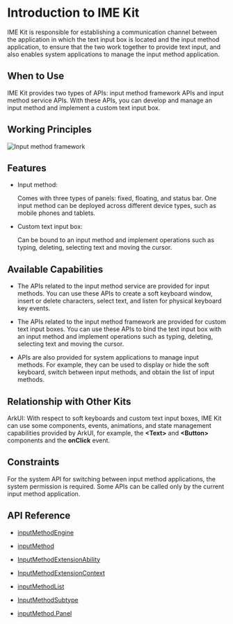# Introduction to IME Kit

IME Kit is responsible for establishing a communication channel between the application in which the text input box is located and the input method application, to ensure that the two work together to provide text input, and also enables system applications to manage the input method application.


## When to Use

IME Kit provides two types of APIs: input method framework APIs and input method service APIs. With these APIs, you can develop and manage an input method and implement a custom text input box.


## Working Principles

![Input method framework](./figures/input-method-framework.png)

## Features

- Input method:

  Comes with three types of panels: fixed, floating, and status bar. One input method can be deployed across different device types, such as mobile phones and tablets.

- Custom text input box:

  Can be bound to an input method and implement operations such as typing, deleting, selecting text and moving the cursor.


## Available Capabilities

- The APIs related to the input method service are provided for input methods. You can use these APIs to create a soft keyboard window, insert or delete characters, select text, and listen for physical keyboard key events.

- The APIs related to the input method framework are provided for custom text input boxes. You can use these APIs to bind the text input box with an input method and implement operations such as typing, deleting, selecting text and moving the cursor.

- APIs are also provided for system applications to manage input methods. For example, they can be used to display or hide the soft keyboard, switch between input methods, and obtain the list of input methods.


## Relationship with Other Kits

ArkUI: With respect to soft keyboards and custom text input boxes, IME Kit can use some components, events, animations, and state management capabilities provided by ArkUI, for example, the **\<Text>** and **\<Button>** components and the **onClick** event.


## Constraints

For the system API for switching between input method applications, the system permission is required. Some APIs can be called only by the current input method application.


## API Reference

- [inputMethodEngine](../reference/apis-ime-kit/js-apis-inputmethodengine.md)

- [inputMethod](../reference/apis-ime-kit/js-apis-inputmethod.md)

- [InputMethodExtensionAbility](../reference/apis-ime-kit/js-apis-inputmethod-extension-ability.md)

- [InputMethodExtensionContext](../reference/apis-ime-kit/js-apis-inputmethod-extension-context.md)

- [inputMethodList](../reference/apis-ime-kit/js-apis-inputmethodlist.md)

- [InputMethodSubtype](../reference/apis-ime-kit/js-apis-inputmethod-subtype.md)

- [inputMethod.Panel](../reference/apis-ime-kit/js-apis-inputmethod-panel.md)
